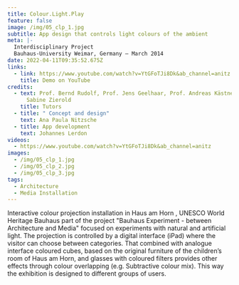 ```yaml
---
title: Colour.Light.Play
feature: false
image: /img/05_clp_1.jpg
subtitle: App design that controls light colours of the ambient
meta: |-
  Interdisciplinary Project
  Bauhaus-University Weimar, Germany – March 2014
date: 2022-04-11T09:35:52.675Z
links:
  - link: https://www.youtube.com/watch?v=YtGFoTJi8Dk&ab_channel=anitz
    title: Demo on YouTube
credits:
  - text: Prof. Bernd Rudolf, Prof. Jens Geelhaar, Prof. Andreas Kästner, Dr.-Ing.
      Sabine Zierold
    title: Tutors
  - title: " Concept and design"
    text: Ana Paula Nitzsche
  - title: App development
    text: Johannes Lerdon
videos:
  - https://www.youtube.com/watch?v=YtGFoTJi8Dk&ab_channel=anitz
images:
  - /img/05_clp_1.jpg
  - /img/05_clp_2.jpg
  - /img/05_clp_3.jpg
tags:
  - Architecture
  - Media Installation
---
```

Interactive colour projection installation in Haus am Horn , UNESCO World Heritage Bauhaus part of the project "Bauhaus Experiment - between Architecture and Media" focused on experiments with natural and artificial light. The projection is controlled by a digital interface (iPad) where the visitor can choose between categories. That combined with analogue interface coloured cubes, based on the original furniture of the children’s room of Haus am Horn, and glasses with coloured filters provides other effects through colour overlapping (e.g. Subtractive colour mix). This way the exhibition is designed to different groups of users.

